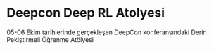 # Deepcon Deep RL Atolyesi
05-06 Ekim tarihlerinde gerçekleşen DeepCon konferansındaki Derin Pekiştirmeli Öğrenme Atölyesi
